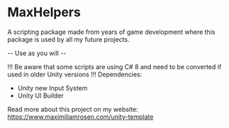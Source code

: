 # MaxHelpers
A scripting package made from years of game development where this package is used by all my future projects.
 
-- Use as you will --

!!! Be aware that some scripts are using C# 8 and need to be converted if used in older Unity versions !!!
Dependencies:
- Unity new Input System
- Unity UI Builder


Read more about this project on my website: https://www.maximiliamrosen.com/unity-template
